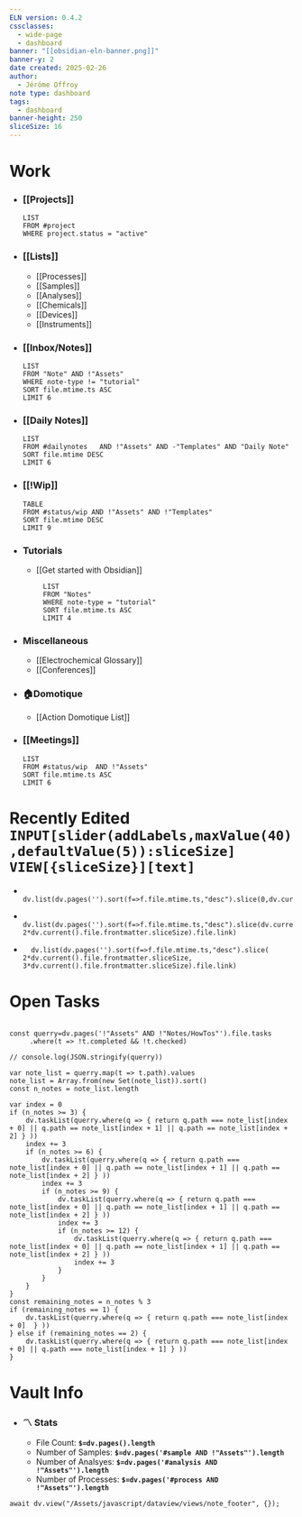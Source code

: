 ```yaml
---
ELN version: 0.4.2
cssclasses:
  - wide-page
  - dashboard
banner: "[[obsidian-eln-banner.png]]"
banner-y: 2
date created: 2025-02-26
author:
  - Jérôme Offroy
note type: dashboard
tags:
  - dashboard
banner-height: 250
sliceSize: 16
---
```

# Work
- ### [[Projects]]
  ```dataview
  LIST
  FROM #project
  WHERE project.status = "active"
  ```

- ### [[Lists]]
	- [[Processes]]
	- [[Samples]]
	- [[Analyses]]
	- [[Chemicals]]
	- [[Devices]]
	- [[Instruments]]

- ### [[Inbox/Notes]]
  ```dataview
  LIST
  FROM "Note" AND !"Assets"
  WHERE note-type != "tutorial"
  SORT file.mtime.ts ASC
  LIMIT 6
  ```

- ### [[Daily Notes]]
  ```dataview
  LIST
  FROM #dailynotes   AND !"Assets" AND -"Templates" AND "Daily Note"
  SORT file.mtime DESC
  LIMIT 6
  ```

- ### [[!Wip]]
  ```dataview
  TABLE
  FROM #status/wip AND !"Assets" AND !"Templates"
  SORT file.mtime DESC
  LIMIT 9
  ```

- ### Tutorials
   - [[Get started with Obsidian]]
   ```dataview
        LIST
        FROM "Notes"
        WHERE note-type = "tutorial"
        SORT file.mtime.ts ASC
        LIMIT 4
   ```

- ### Miscellaneous
	 - [[Electrochemical Glossary]]
	 - [[Conferences]]

- ### 🏠Domotique
	 - [[Action Domotique List]]


- ### [[Meetings]]
  ```dataview
  LIST
  FROM #status/wip  AND !"Assets"
  SORT file.mtime.ts ASC
  LIMIT 6
  ```
# Recently Edited &nbsp; &nbsp; &nbsp; &nbsp; &nbsp; &nbsp; `INPUT[slider(addLabels,maxValue(40),defaultValue(5)):sliceSize]` `VIEW[{sliceSize}][text]` 
-
  ```dataviewjs
    dv.list(dv.pages('').sort(f=>f.file.mtime.ts,"desc").slice(0,dv.current().file.frontmatter.sliceSize).file.link)
   ```
-
  ```dataviewjs
    dv.list(dv.pages('').sort(f=>f.file.mtime.ts,"desc").slice(dv.current().file.frontmatter.sliceSize, 2*dv.current().file.frontmatter.sliceSize).file.link)
   ```
-
  ```dataviewjs
    dv.list(dv.pages('').sort(f=>f.file.mtime.ts,"desc").slice( 2*dv.current().file.frontmatter.sliceSize,  3*dv.current().file.frontmatter.sliceSize).file.link)
   ```


# Open Tasks

```dataviewjs

const querry=dv.pages('!"Assets" AND !"Notes/HowTos"').file.tasks
     .where(t => !t.completed && !t.checked)

// console.log(JSON.stringify(querry))

var note_list = querry.map(t => t.path).values
note_list = Array.from(new Set(note_list)).sort()
const n_notes = note_list.length

var index = 0
if (n_notes >= 3) {
    dv.taskList(querry.where(q => { return q.path === note_list[index + 0] || q.path == note_list[index + 1] || q.path == note_list[index + 2] } ))
    index += 3
    if (n_notes >= 6) {
        dv.taskList(querry.where(q => { return q.path === note_list[index + 0] || q.path == note_list[index + 1] || q.path == note_list[index + 2] } ))
        index += 3
        if (n_notes >= 9) {
            dv.taskList(querry.where(q => { return q.path === note_list[index + 0] || q.path == note_list[index + 1] || q.path == note_list[index + 2] } ))
            index += 3
            if (n_notes >= 12) {
                dv.taskList(querry.where(q => { return q.path === note_list[index + 0] || q.path == note_list[index + 1] || q.path == note_list[index + 2] } ))
                index += 3
            }
        }
    }
}
const remaining_notes = n_notes % 3
if (remaining_notes == 1) {
    dv.taskList(querry.where(q => { return q.path === note_list[index + 0]  } ))
} else if (remaining_notes == 2) {
    dv.taskList(querry.where(q => { return q.path === note_list[index + 0] || q.path === note_list[index + 1] } ))
}
```

# Vault Info

- ### 〽️ Stats
	-  File Count: **`$=dv.pages().length`**
	-  Number of Samples: **`$=dv.pages('#sample AND !"Assets"').length`**
	-  Number of Analsyes: **`$=dv.pages('#analysis AND !"Assets"').length`**
	-  Number of Processes: **`$=dv.pages('#process AND !"Assets"').length`**



```dataviewjs
await dv.view("/Assets/javascript/dataview/views/note_footer", {});
```
